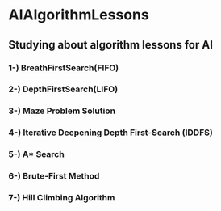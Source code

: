 # AIAlgorithmLessons
## Studying about algorithm lessons for AI
### 1-) BreathFirstSearch(FIFO)
### 2-) DepthFirstSearch(LIFO)
### 3-) Maze Problem Solution
### 4-) Iterative Deepening Depth First-Search (IDDFS)
### 5-) A* Search
### 6-) Brute-First Method
### 7-) Hill Climbing Algorithm
